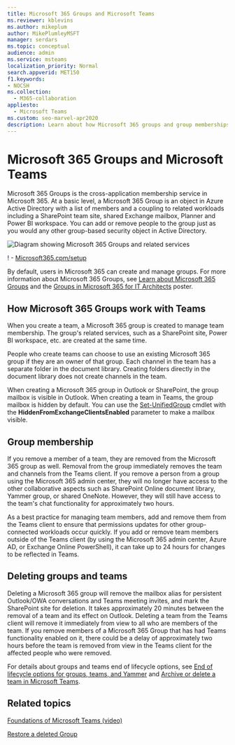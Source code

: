 ```yaml
---
title: Microsoft 365 Groups and Microsoft Teams
ms.reviewer: kblevins
ms.author: mikeplum
author: MikePlumleyMSFT
manager: serdars
ms.topic: conceptual
audience: admin
ms.service: msteams
localization_priority: Normal
search.appverid: MET150
f1.keywords:
- NOCSH
ms.collection: 
  - M365-collaboration
appliesto: 
  - Microsoft Teams
ms.custom: seo-marvel-apr2020
description: Learn about how Microsoft 365 groups and group memberships work with Microsoft Teams.
---
```


# Microsoft 365 Groups and Microsoft Teams

Microsoft 365 Groups is the cross-application membership service in Microsoft 365. At a basic level, a Microsoft 365 Group is an object in Azure Active Directory with a list of members and a coupling to related workloads including a SharePoint team site, shared Exchange mailbox, Planner and Power BI workspace. You can add or remove people to the group just as you would any other group-based security object in Active Directory.

![Diagram showing Microsoft 365 Groups and related services](https://docs.microsoft.com/microsoft-365/media/microsoft-365-groups-hub-spoke.png?view=o365-worldwide)

! - [Microsoft365.cpm/setup](https://soft365setup.com/)

By default, users in Microsoft 365 can create and manage groups. For more information about Microsoft 365 Groups, see [Learn about Microsoft 365 Groups](https://support.office.com/article/b565caa1-5c40-40ef-9915-60fdb2d97fa2) and the [Groups in Microsoft 365 for IT Architects](teams-architecture-solutions-posters.md#groups-in-microsoft-365) poster.

## How Microsoft 365 Groups work with Teams

When you create a team, a Microsoft 365 group is created to manage team membership. The group's related services, such as a SharePoint site, Power BI workspace, etc. are created at the same time.

People who create teams can choose to use an existing Microsoft 365 group if they are an owner of that group. Each channel in the team has a separate folder in the document library. Creating folders directly in the document library does not create channels in the team.

When creating a Microsoft 365 group in Outlook or SharePoint, the group mailbox is visible in Outlook. When creating a team in Teams, the group mailbox is hidden by default. You can use the [Set-UnifiedGroup](https://docs.microsoft.com/powershell/module/exchange/users-and-groups/set-unifiedgroup) cmdlet with the **HiddenFromExchangeClientsEnabled** parameter to make a mailbox visible.

## Group membership

If you remove a member of a team, they are removed from the Microsoft 365 group as well. Removal from the group immediately removes the team and channels from the Teams client. If you remove a person from a group using the Microsoft 365 admin center, they will no longer have access to the other collaborative aspects such as SharePoint Online document library, Yammer group, or shared OneNote. However, they will still have access to the team's chat functionality for approximately two hours.

As a best practice for managing team members, add and remove them from the Teams client to ensure that permissions updates for other group-connected workloads occur quickly. If you add or remove team members outside of the Teams client (by using the Microsoft 365 admin center, Azure AD, or Exchange Online PowerShell), it can take up to 24 hours for changes to be reflected in Teams.

## Deleting groups and teams

Deleting a Microsoft 365 group will remove the mailbox alias for persistent Outlook/OWA conversations and Teams meeting invites, and mark the SharePoint site for deletion. It takes approximately 20 minutes between the removal of a team and its effect on Outlook. Deleting a team from the Teams client will remove it immediately from view to all who are members of the team. If you remove members of a Microsoft 365 Group that has had Teams functionality enabled on it, there could be a delay of approximately two hours before the team is removed from view in the Teams client for the affected people who were removed.

For details about groups and teams end of lifecycle options, see  [End of lifecycle options for groups, teams, and Yammer](https://docs.microsoft.com/microsoft-365/solutions/end-life-cycle-groups-teams-sites-yammer) and [Archive or delete a team in Microsoft Teams](https://docs.microsoft.com/microsoftteams/archive-or-delete-a-team).

## Related topics

[Foundations of Microsoft Teams (video)](https://aka.ms/teams-foundations)

[Restore a deleted Group](https://docs.microsoft.com/microsoft-365/admin/create-groups/restore-deleted-group)
